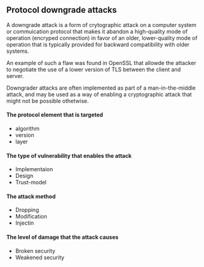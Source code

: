 ## Protocol downgrade attacks

A downgrade attack is a form of crytographic attack on a computer system or commuication protocol that makes it abandon a high-quality mode of operation (encryped connection) in favor of an older, lower-quality mode of operation that is typically provided for backward compatibility with older systems. 

An example of such a flaw was found in OpenSSL that allowde the attacker to negotiate the use of a lower version of TLS between the client and server.

Downgrader attacks are often implemented as part of a man-in-the-middle attack, and may be used as a way of enabling a cryptographic attack that might not be possible othetwise.

#### The protocol element that is targeted

- algorithm
- version
- layer

#### The type of vulnerability that enables the attack

- Implementaion
- Design
- Trust-model

#### The attack method

- Dropping
- Modification
- Injectin

#### The level of damage that the attack causes

- Broken security
- Weakened security